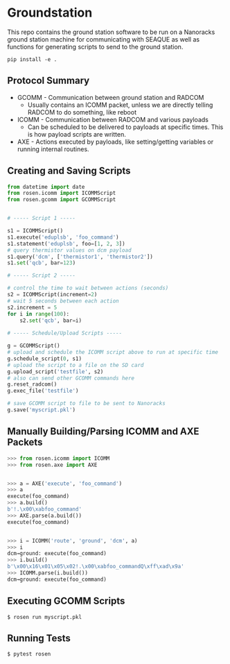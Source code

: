 # Groundstation

This repo contains the ground station software to be run on a Nanoracks ground station machine for communicating with SEAQUE as well as functions for generating scripts to send to the ground station.

    pip install -e .
    
## Protocol Summary

- GCOMM - Communication between ground station and RADCOM
  - Usually contains an ICOMM packet, unless we are directly telling RADCOM to do something, like reboot
- ICOMM - Communication between RADCOM and various payloads
  - Can be scheduled to be delivered to payloads at specific times.  This is how payload scripts are written.
- AXE - Actions executed by payloads, like setting/getting variables or running internal routines.
    
## Creating and Saving Scripts

``` python
from datetime import date
from rosen.icomm import ICOMMScript
from rosen.gcomm import GCOMMScript


# ----- Script 1 -----

s1 = ICOMMScript()
s1.execute('eduplsb', 'foo_command')
s1.statement('eduplsb', foo=[1, 2, 3])
# query thermistor values on dcm payload
s1.query('dcm', ['thermistor1', 'thermistor2'])
s1.set('qcb', bar=123)

# ----- Script 2 -----

# control the time to wait between actions (seconds)
s2 = ICOMMScript(increment=2)
# wait 5 seconds between each action
s2.increment = 5
for i in range(100):
    s2.set('qcb', bar=i)
    
# ----- Schedule/Upload Scripts -----

g = GCOMMScript()
# upload and schedule the ICOMM script above to run at specific time
g.schedule_script(0, s1)
# upload the script to a file on the SD card
g.upload_script('testfile', s2)
# also can send other GCOMM commands here
g.reset_radcom()
g.exec_file('testfile')

# save GCOMM script to file to be sent to Nanoracks
g.save('myscript.pkl')
```

## Manually Building/Parsing ICOMM and AXE Packets

``` python
>>> from rosen.icomm import ICOMM
>>> from rosen.axe import AXE


>>> a = AXE('execute', 'foo_command')
>>> a
execute(foo_command)
>>> a.build()
b'!.\x00\xabfoo_command'
>>> AXE.parse(a.build())
execute(foo_command)


>>> i = ICOMM('route', 'ground', 'dcm', a)
>>> i
dcm→ground: execute(foo_command)
>>> i.build()
b'\x00\x16\x01\x05\x02!.\x00\xabfoo_commandQ\xff\xad\x9a'
>>> ICOMM.parse(i.build())
dcm→ground: execute(foo_command)
```

## Executing GCOMM Scripts

    $ rosen run myscript.pkl

## Running Tests

    $ pytest rosen
